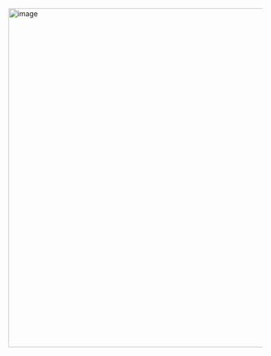 <img width="1600" height="672" alt="image" src="https://github.com/user-attachments/assets/29733860-a5c7-43c4-8a19-f0394d98b793" />
